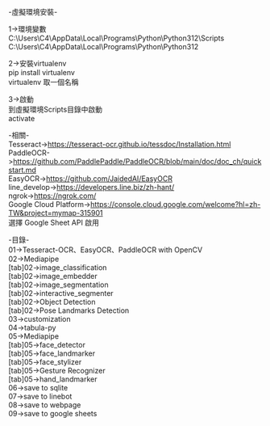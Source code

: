 -虛擬環境安裝-  
 
1->環境變數  
C:\Users\C4\AppData\Local\Programs\Python\Python312\Scripts  
C:\Users\C4\AppData\Local\Programs\Python\Python312  
  
2->安裝virtualenv  
pip install virtualenv  
virtualenv 取一個名稱  
  
3->啟動  
到虛擬環境Scripts目錄中啟動  
activate  
  
-相關-  
Tesseract->https://tesseract-ocr.github.io/tessdoc/Installation.html  
PaddleOCR->https://github.com/PaddlePaddle/PaddleOCR/blob/main/doc/doc_ch/quickstart.md  
EasyOCR->https://github.com/JaidedAI/EasyOCR  
line_develop->https://developers.line.biz/zh-hant/  
ngrok->https://ngrok.com/  
Google Cloud Platform->https://console.cloud.google.com/welcome?hl=zh-TW&project=mymap-315901  
選擇 Google Sheet API 啟用  
    
-目錄-  
01->Tesseract-OCR、EasyOCR、PaddleOCR with OpenCV  
02->Mediapipe  
[tab]02->image_classification  
[tab]02->image_embedder  
[tab]02->image_segmentation  
[tab]02->interactive_segmenter  
[tab]02->Object Detection  
[tab]02->Pose Landmarks Detection  
03->customization  
04->tabula-py  
05->Mediapipe  
[tab]05->face_detector  
[tab]05->face_landmarker  
[tab]05->face_stylizer  
[tab]05->Gesture Recognizer  
[tab]05->hand_landmarker  
06->save to sqlite  
07->save to linebot  
08->save to webpage  
09->save to google sheets  

